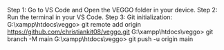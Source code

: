 Step 1: Go to VS Code and Open the VEGGO folder in your device.
Step 2: Run the terminal in your VS Code.
Step 3: Git initialization:
G:\xampp\htdocs\veggo> git remote add origin https://github.com/christiankit08/veggo.git
G:\xampp\htdocs\veggo> git branch -M main
G:\xampp\htdocs\veggo> git push -u origin main
